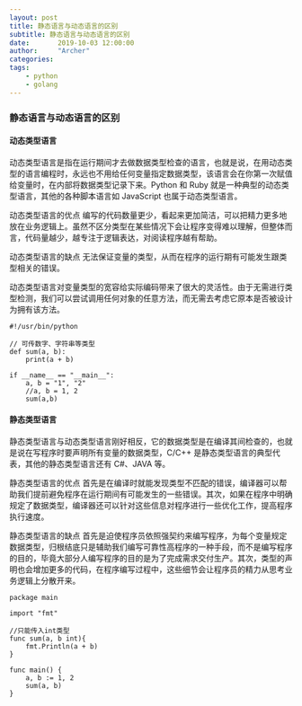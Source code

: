 ```yaml
---
layout: post
title: 静态语言与动态语言的区别
subtitle: 静态语言与动态语言的区别
date:       2019-10-03 12:00:00
author:     "Archer"
categories: 
tags:
    - python
    - golang
---
```


### 静态语言与动态语言的区别

#### 动态类型语言

动态类型语言是指在运行期间才去做数据类型检查的语言，也就是说，在用动态类型的语言编程时，永远也不用给任何变量指定数据类型，该语言会在你第一次赋值给变量时，在内部将数据类型记录下来。Python 和 Ruby 就是一种典型的动态类型语言，其他的各种脚本语言如 JavaScript 也属于动态类型语言。

动态类型语言的优点
编写的代码数量更少，看起来更加简洁，可以把精力更多地放在业务逻辑上。虽然不区分类型在某些情况下会让程序变得难以理解，但整体而言，代码量越少，越专注于逻辑表达，对阅读程序越有帮助。

动态类型语言的缺点
无法保证变量的类型，从而在程序的运行期有可能发生跟类型相关的错误。

动态类型语言对变量类型的宽容给实际编码带来了很大的灵活性。由于无需进行类型检测，我们可以尝试调用任何对象的任意方法，而无需去考虑它原本是否被设计为拥有该方法。

```text
#!/usr/bin/python

// 可传数字、字符串等类型
def sum(a, b):
 	print(a + b)
	
if __name__ == "__main__":
	a, b = "1", "2"
    //a, b = 1, 2
	sum(a,b)
```

#### 静态类型语言

静态类型语言与动态类型语言刚好相反，它的数据类型是在编译其间检查的，也就是说在写程序时要声明所有变量的数据类型，C/C++ 是静态类型语言的典型代表，其他的静态类型语言还有 C#、JAVA 等。

静态类型语言的优点
首先是在编译时就能发现类型不匹配的错误，编译器可以帮助我们提前避免程序在运行期间有可能发生的一些错误。其次，如果在程序中明确规定了数据类型，编译器还可以针对这些信息对程序进行一些优化工作，提高程序执行速度。

静态类型语言的缺点
首先是迫使程序员依照强契约来编写程序，为每个变量规定数据类型，归根结底只是辅助我们编写可靠性高程序的一种手段，而不是编写程序的目的，毕竟大部分人编写程序的目的是为了完成需求交付生产。其次，类型的声明也会增加更多的代码，在程序编写过程中，这些细节会让程序员的精力从思考业务逻辑上分散开来。

```text
package main

import "fmt"

//只能传入int类型
func sum(a, b int){
 	fmt.Println(a + b)
}

func main() {
	a, b := 1, 2
	sum(a, b)
}
```
